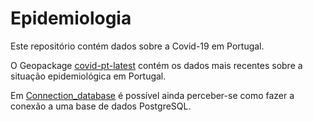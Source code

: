 # Epidemiologia

Este repositório contém dados sobre a Covid-19 em Portugal. 

O Geopackage [covid-pt-latest](./covid-pt-latest) contém os dados mais recentes sobre a situação epidemiológica em Portugal.

Em [Connection_database](./Connection_database) é possível ainda perceber-se como fazer a conexão a uma base de dados PostgreSQL.
